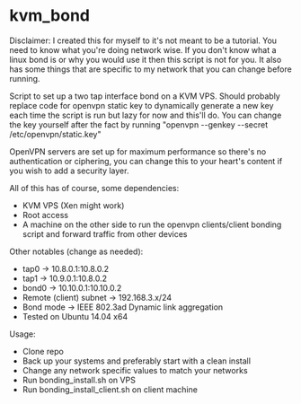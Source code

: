 # kvm_bond

Disclaimer: I created this for myself to it's not meant to be a tutorial. You need to know what you're doing network wise. If you don't know what a linux bond is or why you would use it then this script is not for you. It also has some things that are specific to my network that you can change before running.

Script to set up a two tap interface bond on a KVM VPS. Should probably replace code for openvpn static key to dynamically generate a new key each time the script is run but lazy for now and this'll do. You can change the key yourself after the fact by running "openvpn --genkey --secret /etc/openvpn/static.key"

OpenVPN servers are set up for maximum performance so there's no authentication or ciphering, you can change this to your heart's content if you wish to add a security layer.

All of this has of course, some dependencies:

- KVM VPS (Xen might work)
- Root access
- A machine on the other side to run the openvpn clients/client bonding script and forward traffic from other devices

Other notables (change as needed):

- tap0 -> 10.8.0.1:10.8.0.2
- tap1 -> 10.9.0.1:10.8.0.2
- bond0 -> 10.10.0.1:10.10.0.2
- Remote (client) subnet -> 192.168.3.x/24
- Bond mode -> IEEE 802.3ad Dynamic link aggregation
- Tested on Ubuntu 14.04 x64

Usage:

- Clone repo
- Back up your systems and preferably start with a clean install
- Change any network specific values to match your networks
- Run bonding_install.sh on VPS
- Run bonding_install_client.sh on client machine
